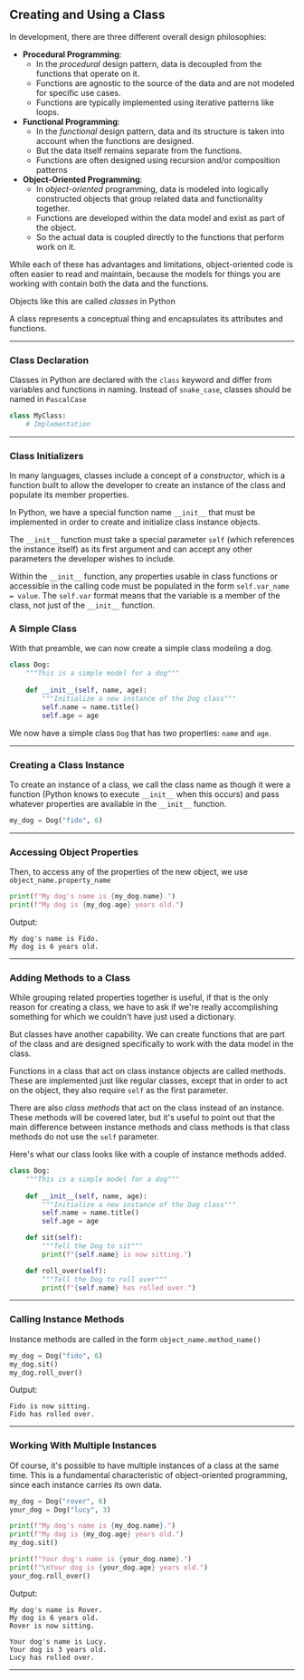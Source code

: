 ## Creating and Using a Class

In development, there are three different overall design philosophies:

* **Procedural Programming**:
    * In the *procedural* design pattern, data is decoupled from the 
      functions that operate on it.
    * Functions are agnostic to the source of the data and are not modeled for
      specific use cases.
    * Functions are typically implemented using iterative patterns like loops.
* **Functional Programming**:
    * In the *functional* design pattern, data and its structure is taken into
      account when the functions are designed.
    * But the data itself remains separate from the functions.
    * Functions are often designed using recursion and/or composition patterns
* **Object-Oriented Programming**:
    * In *object-oriented* programming, data is modeled into logically
      constructed objects that group related data and functionality together.
    * Functions are developed within the data model and exist as part of the
      object.
    * So the actual data is coupled directly to the functions that perform
      work on it.

While each of these has advantages and limitations, object-oriented code is
often easier to read and maintain, because the models for things you are 
working with contain both the data and the functions.

Objects like this are called *classes* in Python

A class represents a conceptual thing and encapsulates its attributes and 
functions.

---

### Class Declaration

Classes in Python are declared with the `class` keyword and differ from
variables and functions in naming. Instead of `snake_case`, classes should be
named in `PascalCase`

```python
class MyClass:
    # Implementation
```

---

### Class Initializers

In many languages, classes include a concept of a *constructor*, which is a
function built to allow the developer to create an instance of the class and
populate its member properties.

In Python, we have a special function name `__init__` that must be implemented 
in order to create and initialize class instance objects.

The `__init__` function must take a special parameter `self` (which references
the instance itself) as its first argument and can accept any other parameters
the developer wishes to include.

Within the `__init__` function, any properties usable in class functions or
accessible in the calling code must be populated in the form
`self.var_name = value`. The `self.var` format means that the variable is a 
member of the class, not just of the `__init__` function.

### A Simple Class

With that preamble, we can now create a simple class modeling a dog.

```python
class Dog:
    """This is a simple model for a dog"""
    
    def __init__(self, name, age):
        """Initialize a new instance of the Dog class"""
        self.name = name.title()
        self.age = age
```

We now have a simple class `Dog` that has two properties: `name` and `age`.

---

### Creating a Class Instance

To create an instance of a class, we call the class name as though it were a
function (Python knows to execute `__init__` when this occurs) and pass 
whatever properties are available in the `__init__` function.

```python
my_dog = Dog("fido", 6)
```

---

### Accessing Object Properties

Then, to access any of the properties of the new object, we use
`object_name.property_name`

```python
print(f"My dog's name is {my_dog.name}.")
print(f"My dog is {my_dog.age} years old.")
```

Output:

```
My dog's name is Fido.
My dog is 6 years old.
```

---

### Adding Methods to a Class

While grouping related properties together is useful, if that is the only
reason for creating a class, we have to ask if we're really accomplishing
something for which we couldn't have just used a dictionary.

But classes have another capability. We can create functions that are part of 
the class and are designed specifically to work with the data model in the 
class.

Functions in a class that act on class instance objects are called methods.
These are implemented just like regular classes, except that in order to act on the object, they also require `self` as the first parameter.

There are also *class methods* that act on the class instead of an instance.
These methods will be covered later, but it's useful to point out that the 
main difference between instance methods and class methods is that class 
methods do not use the `self` parameter.

Here's what our class looks like with a couple of instance methods added.

```python
class Dog:
    """This is a simple model for a dog"""
    
    def __init__(self, name, age):
        """Initialize a new instance of the Dog class"""
        self.name = name.title()
        self.age = age

    def sit(self):
        """Tell the Dog to sit"""
        print(f"{self.name} is now sitting.")

    def roll_over(self):
        """Tell the Dog to roll over"""
        print(f"{self.name} has rolled over.")
```

---

### Calling Instance Methods

Instance methods are called in the form `object_name.method_name()`

```python
my_dog = Dog("fido", 6)
my_dog.sit()
my_dog.roll_over()
```

Output:

```
Fido is now sitting.
Fido has rolled over.
```

---

### Working With Multiple Instances

Of course, it's possible to have multiple instances of a class at the same
time. This is a fundamental characteristic of object-oriented programming,
since each instance carries its own data.

```python
my_dog = Dog("rover", 6)
your_dog = Dog("lucy", 3)

print(f"My dog's name is {my_dog.name}.")
print(f"My dog is {my_dog.age} years old.")
my_dog.sit()

print(f"Your dog's name is {your_dog.name}.")
print(f"\nYour dog is {your_dog.age} years old.")
your_dog.roll_over()
```

Output:

```
My dog's name is Rover.
My dog is 6 years old.
Rover is now sitting.

Your dog's name is Lucy.
Your dog is 3 years old.
Lucy has rolled over.
```

---
